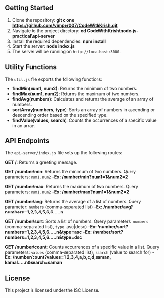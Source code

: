 ## Getting Started

1. Clone the repository: **git clone https://github.com/vimper007/CodeWithKrish.git**
2. Navigate to the project directory: **cd CodeWithKrish\node-js-practical\api-server**
3. Install the required dependencies: **npm install**
4. Start the server: **node index.js**
5. The server will be running on `http://localhost:3000`.

## Utility Functions

The `util.js` file exports the following functions:

- **findMin(num1, num2)**: Returns the minimum of two numbers.
- **findMax(num1, num2)**: Returns the maximum of two numbers.
- **findAvg(numbers)**: Calculates and returns the average of an array of numbers.
- **sortArray(numbers, type)**: Sorts an array of numbers in ascending or descending order based on the specified type.
- **findValue(values, search)**: Counts the occurrences of a specific value in an array.

## API Endpoints

The `api-server/index.js` file sets up the following routes:

**GET /**: Returns a greeting message.

**GET /number/min**: Returns the minimum of two numbers.
    Query parameters: `num1`, `num2`
    -**Ex: /number/min?num1=1&num2=2**

**GET /number/max**: Returns the maximum of two numbers.
    Query parameters: `num1`, `num2`
    -**Ex: /number/max?num1=1&num2=2**
    
  
**GET /number/avg**: Returns the average of a list of numbers.
     Query parameter: `numbers` (comma-separated list)
    -**Ex: /number/avg?numbers=1,2,3,4,5,6,6.....n**
  
**GET /number/sort**: Sorts a list of numbers.
    Query parameters: `numbers` (comma-separated list), `type` (asc|desc)
    -**Ex: /number/sort?numbers=1,2,3,4,5,6.....n&type=asc**
    -**Ex: /number/sort?numbers=1,2,3,4,5,6.....n&type=dsc**
  
**GET /number/count**: Counts occurrences of a specific value in a list.
    Query parameters: `values` (comma-separated list), `search` (value to search for)
    -**Ex: /number/count?values=1,2,3,4,a,b,c,d,saman, kamal.....n&search=saman**

## License

This project is licensed under the ISC License.
